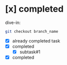# [x] completed
dive-in:
```sh
git checkout branch_name
```
- [x] already completed task
- [x] completed
    - [x] subtask#1
- [x] completed
